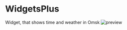 # WidgetsPlus
Widget, that shows time and weather in Omsk
![preview](https://i.imgur.com/4bI4nZ7.jpg)
